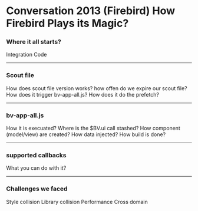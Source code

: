 Conversation 2013 (Firebird) How Firebird Plays its Magic?
======

### Where it all starts? 
Integration Code

------
### Scout file
How does scout file version works?
how offen do we expire our scout file?
How does it trigger bv-app-all.js?
How does it do the prefetch?

------
### bv-app-all.js
How it is execuated?
Where is the $BV.ui call stashed?
How component (model/view) are created?
How data injected?
How build is done?

------
### supported callbacks
What you can do with it?

------
### Challenges we faced
Style collision
Library collision
Performance
Cross domain
